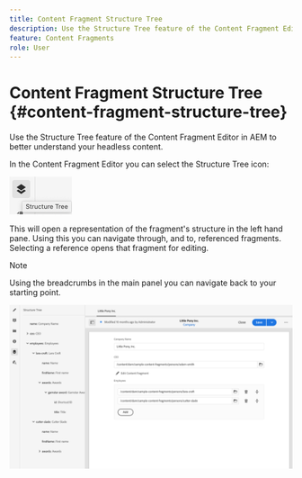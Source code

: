 ```yaml
---
title: Content Fragment Structure Tree
description: Use the Structure Tree feature of the Content Fragment Editor in AEM to better understand your headless content.
feature: Content Fragments
role: User
---
```

# Content Fragment Structure Tree {#content-fragment-structure-tree}

Use the Structure Tree feature of the Content Fragment Editor in AEM to better understand your headless content.

In the Content Fragment Editor you can select the Structure Tree icon:

![Content Fragment Structure Tree](assets/cfm-structuretree-01.png)

This will open a representation of the fragment's structure in the left hand pane. Using this you can navigate through, and to, referenced fragments. Selecting a reference opens that fragment for editing.

>[!NOTE]
>
>Using the breadcrumbs in the main panel you can navigate back to your starting point.

![Content Fragment Structure Tree](assets/cfm-structuretree-02.png)
